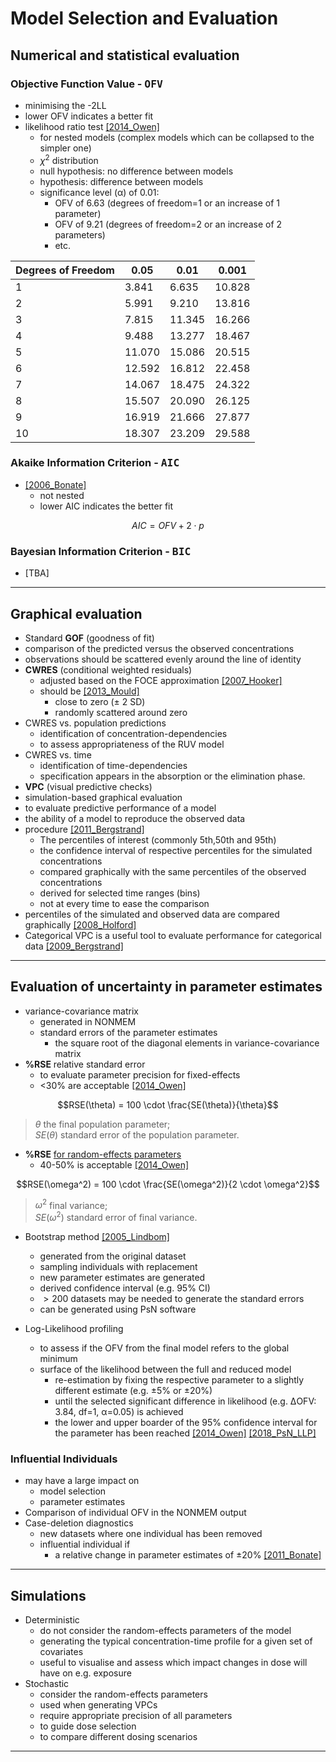 # Model Selection and Evaluation
## Numerical and statistical evaluation 
### Objective Function Value - <kbd>**OFV**</kbd>
* minimising the -2LL
* lower OFV indicates a better fit
* likelihood ratio test [[2014_Owen]](https://doi.org/10.1038%2Fpsp.2014.51)
    * for nested models (complex models which can be collapsed to the simpler one)
    * $χ^2$ distribution
    * null hypothesis: no difference between models
    * hypothesis: difference between models
    * significance level (α) of 0.01: 
        * OFV of 6.63 (degrees of freedom=1 or an increase of 1 parameter)
        * OFV of 9.21 (degrees of freedom=2 or an increase of 2 parameters)
        * etc.

| Degrees of Freedom | 0.05   | 0.01   | 0.001  |
|--------------------|--------|--------|--------|
| 1                  | 3.841  | 6.635  | 10.828 |
| 2                  | 5.991  | 9.210  | 13.816 |
| 3                  | 7.815  | 11.345 | 16.266 |
| 4                  | 9.488  | 13.277 | 18.467 |
| 5                  | 11.070 | 15.086 | 20.515 |
| 6                  | 12.592 | 16.812 | 22.458 |
| 7                  | 14.067 | 18.475 | 24.322 |
| 8                  | 15.507 | 20.090 | 26.125 |
| 9                  | 16.919 | 21.666 | 27.877 |
| 10                 | 18.307 | 23.209 | 29.588 |


### Akaike Information Criterion - <kbd>**AIC**</kbd>
* [[2006_Bonate]](https://doi.org/10.1007/b138744)
    * not nested 
    * lower AIC indicates the better fit 

$$AIC=OFV+2 \cdot p$$

### Bayesian Information Criterion - <kbd>**BIC**</kbd>
* [TBA]


---


## Graphical evaluation
* Standard **GOF** (goodness of fit) 
* comparison of the predicted versus the observed concentrations
* observations should be scattered evenly around the line of identity
* **CWRES** (conditional weighted residuals)
    * adjusted based on the FOCE approximation [[2007_Hooker]](https://doi.org/10.1007/s11095-007-9361-x)
    * should be [[2013_Mould]](https://doi.org/10.1038/psp.2013.14)
        * close to zero (± 2 SD)
        * randomly scattered around zero
* CWRES vs. population predictions
    * identification of concentration-dependencies
    * to assess appropriateness of the RUV model
* CWRES vs. time
    * identification of time-dependencies
    * specification appears in the absorption or the elimination phase.
* **VPC** (visual predictive checks)
* simulation-based graphical evaluation
* to evaluate predictive performance of a model
* the ability of a model to reproduce the observed data
* procedure [[2011_Bergstrand]](https://doi.org/10.1208%2Fs12248-011-9255-z)
    * The percentiles of interest (commonly 5th,50th and 95th)
    * the confidence interval of respective percentiles for the simulated concentrations
    * compared graphically with the same percentiles of the observed concentrations
    * derived for selected time ranges (bins) 
    * not at every time to ease the comparison
* percentiles of the simulated and observed data are compared graphically [[2008_Holford]](https://www.page-meeting.org/?abstract=1434)
* Categorical VPC is a useful tool to evaluate performance for categorical data [[2009_Bergstrand]](https://doi.org/10.1208/s12248-009-9112-5)


---


## Evaluation of uncertainty in parameter estimates
* variance-covariance matrix 
    * generated in NONMEM
    * standard errors of the parameter estimates 
        *  the square root of the diagonal elements in variance-covariance matrix
* **%RSE** relative standard error
    * to evaluate parameter precision for fixed-effects
    * <30% are acceptable [[2014_Owen]](https://doi.org/10.1038%2Fpsp.2014.51)

$$RSE(\theta) = 100 \cdot \frac{SE(\theta)}{\theta}$$

> $θ$ the final population parameter; <br>
> $SE(θ)$ standard error of the population parameter.

* **%RSE** <u>for random-effects parameters</u>
    * 40-50% is acceptable [[2014_Owen]](https://doi.org/10.1038%2Fpsp.2014.51)

$$RSE(\omega^2) = 100 \cdot \frac{SE(\omega^2)}{2 \cdot \omega^2}$$

> $\omega^2$ final variance; <br>
> $SE(\omega^2)$ standard error of final variance.

* Bootstrap method [[2005_Lindbom]](https://doi.org/10.1016/j.cmpb.2005.04.005)
    * generated from the original dataset
    * sampling individuals with replacement
    * new parameter estimates are generated 
    * derived confidence interval (e.g. 95% CI)
    * $>200$ datasets may be needed to generate the standard errors
    * can be generated using PsN software

* Log-Likelihood profiling
    * to assess if the OFV from the final model refers to the global minimum
    * surface of the likelihood between the full and reduced model
        * re-estimation by fixing the respective parameter to a slightly different estimate (e.g. ±5% or ±20%) 
        * until the selected significant difference in likelihood (e.g. ΔOFV: 3.84, df=1, α=0.05) is achieved
        * the lower and upper boarder of the 95% confidence interval for the parameter has been reached [[2014_Owen]](https://doi.org/10.1038%2Fpsp.2014.51) [[2018_PsN_LLP]](https://uupharmacometrics.github.io/PsN/docs.html)

### Influential Individuals
* may have a large impact on 
    * model selection
    * parameter estimates
* Comparison of individual OFV in the NONMEM output
* Case-deletion diagnostics
    * new datasets where one individual has been removed
    * influential individual if
        * a relative change in parameter estimates of ±20% [[2011_Bonate]](https://doi.org/10.1007/b138744)

---

## Simulations
* Deterministic
    * do not consider the random-effects parameters of the model
    * generating the typical concentration-time profile for a given set of covariates
    * useful to visualise and assess which impact changes in dose will have on e.g. exposure
* Stochastic
    * consider the random-effects parameters
    * used when generating VPCs
    * require appropriate precision of all parameters
    * to guide dose selection 
    * to compare different dosing scenarios

---

